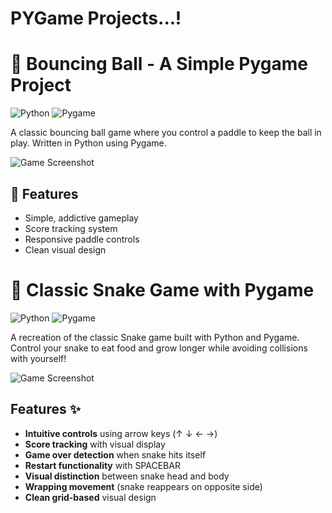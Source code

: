 # PYGame Projects...!

# 🏀 Bouncing Ball - A Simple Pygame Project

![Python](https://img.shields.io/badge/python-3.x-blue)
![Pygame](https://img.shields.io/badge/pygame-2.x-green)

A classic bouncing ball game where you control a paddle to keep the ball in play. Written in Python using Pygame.

![Game Screenshot](./Bouncing_Ball/assets/Screenshot%202025-05-05%20174355.png)

## 🚀 Features
- Simple, addictive gameplay
- Score tracking system
- Responsive paddle controls
- Clean visual design


# 🐍 Classic Snake Game with Pygame

![Python](https://img.shields.io/badge/python-3.8+-blue?logo=python)
![Pygame](https://img.shields.io/badge/pygame-2.0+-green?logo=pygame)

A recreation of the classic Snake game built with Python and Pygame. Control your snake to eat food and grow longer while avoiding collisions with yourself!

![Game Screenshot](./Snake_By_Pygame/assets/Screenshot%202025-05-06%20191853.png)

## Features ✨

- **Intuitive controls** using arrow keys (↑ ↓ ← →)
- **Score tracking** with visual display
- **Game over detection** when snake hits itself
- **Restart functionality** with SPACEBAR
- **Visual distinction** between snake head and body
- **Wrapping movement** (snake reappears on opposite side)
- **Clean grid-based** visual design
